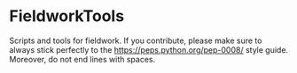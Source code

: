 # FieldworkTools
Scripts and tools for fieldwork. If you contribute, please make sure to always stick perfectly to the https://peps.python.org/pep-0008/ style guide. Moreover, do not end lines with spaces.
